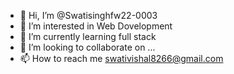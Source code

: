 - 👋 Hi, I’m @Swatisinghfw22-0003
- 👀 I’m interested in Web Dovelopment 
- 🌱 I’m currently learning full stack
- 💞️ I’m looking to collaborate on ...
- 📫 How to reach me swativishal8266@gmail.com

<!---
Swatisinghfw22-0003/Swatisinghfw22-0003 is a ✨ special ✨ repository because its `README.md` (this file) appears on your GitHub profile.
You can click the Preview link to take a look at your changes.
--->
